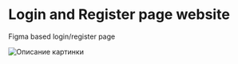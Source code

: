 # Login and Register page website
Figma based login/register page 

<image src="C:\Users\asima\Downloads\photo_2023-02-25_21-38-45.jpg" alt="Описание картинки">

